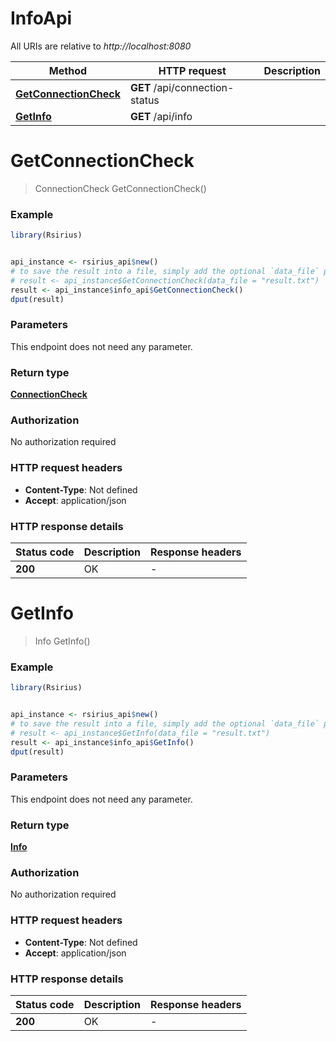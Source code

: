 # InfoApi

All URIs are relative to *http://localhost:8080*

Method | HTTP request | Description
------------- | ------------- | -------------
[**GetConnectionCheck**](InfoApi.md#GetConnectionCheck) | **GET** /api/connection-status | 
[**GetInfo**](InfoApi.md#GetInfo) | **GET** /api/info | 


# **GetConnectionCheck**
> ConnectionCheck GetConnectionCheck()



### Example
```R
library(Rsirius)


api_instance <- rsirius_api$new()
# to save the result into a file, simply add the optional `data_file` parameter, e.g.
# result <- api_instance$GetConnectionCheck(data_file = "result.txt")
result <- api_instance$info_api$GetConnectionCheck()
dput(result)
```

### Parameters
This endpoint does not need any parameter.

### Return type

[**ConnectionCheck**](ConnectionCheck.md)

### Authorization

No authorization required

### HTTP request headers

 - **Content-Type**: Not defined
 - **Accept**: application/json

### HTTP response details
| Status code | Description | Response headers |
|-------------|-------------|------------------|
| **200** | OK |  -  |

# **GetInfo**
> Info GetInfo()



### Example
```R
library(Rsirius)


api_instance <- rsirius_api$new()
# to save the result into a file, simply add the optional `data_file` parameter, e.g.
# result <- api_instance$GetInfo(data_file = "result.txt")
result <- api_instance$info_api$GetInfo()
dput(result)
```

### Parameters
This endpoint does not need any parameter.

### Return type

[**Info**](Info.md)

### Authorization

No authorization required

### HTTP request headers

 - **Content-Type**: Not defined
 - **Accept**: application/json

### HTTP response details
| Status code | Description | Response headers |
|-------------|-------------|------------------|
| **200** | OK |  -  |

